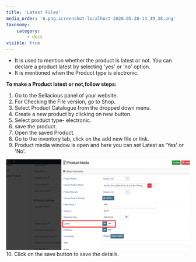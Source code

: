 ```yaml
---
title: 'Latest Files'
media_order: '6.png,screenshot-localhost-2020.05.30-14_49_38.png'
taxonomy:
    category:
        - docs
visible: true
---
```


* It is used to mention whether the product is latest or not. You can declare a product latest by selecting 'yes' or 'no' option.
* It is mentioned when the Product type is electronic.

**To make a Product latest or not,follow steps:**

1. Go to the Sellacious panel of your website.
2. For Checking the File version, go to Shop.
3. Select Product Catalogue from the dropped down menu.
4. Create a new product by clicking on new button.
5. Select product type- electronic.
6. save the product.
7. Open the saved Product.
8. Go to the inventory tab, click on the add new file or link.
9. Product media window is open and here you can set Latest as 'Yes' or 'No'.

![](screenshot-localhost-2020.05.30-14_49_38.png)
10. Click on the save button to save the details.